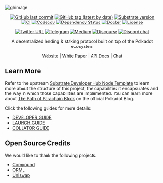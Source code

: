 ![ghimage](https://user-images.githubusercontent.com/4702705/127602037-7ba2faf1-8459-493b-b1d6-2dc062aa6249.png)

<div align="center">

[![GitHub last commit](https://img.shields.io/github/last-commit/parallel-finance/parallel)](https://github.com/parallel-finance/parallel/commits/master)
[![GitHub tag (latest by date)](https://img.shields.io/github/v/tag/parallel-finance/parallel)](https://github.com/parallel-finance/parallel/tags)
[![Substrate version](https://img.shields.io/badge/Substrate-3.0.0-brightgreen?logo=Parity%20Substrate)](https://substrate.io/)
[![CI](https://github.com/parallel-finance/parallel/workflows/CI/badge.svg)](https://github.com/parallel-finance/parallel/actions)
[![Codecov](https://codecov.io/gh/parallel-finance/parallel/branch/master/graph/badge.svg)](https://codecov.io/gh/parallel-finance/parallel)
[![Dependency Status](https://deps.rs/repo/github/parallel-finance/parallel/status.svg)](https://deps.rs/repo/github/parallel-finance/parallel)
[![Docker](https://img.shields.io/docker/pulls/parallelfinance/parallel?logo=docker)](https://hub.docker.com/r/parallelfinance/parallel)
[![License](https://img.shields.io/github/license/parallel-finance/parallel?color=green)](https://github.com/parallel-finance/parallel/blob/master/LICENSE)

[![Twitter URL](https://img.shields.io/twitter/follow/ParallelFi?style=social)](https://twitter.com/ParallelFi)
[![Telegram](https://img.shields.io/badge/Telegram-gray?logo=telegram)](https://t.me/parallelfi_community)
[![Medium](https://img.shields.io/badge/Medium-gray?logo=medium)](https://parallelfinance.medium.com)
[![Discourse](https://img.shields.io/badge/Forum-gray?logo=discourse)](https://discourse.parallel.fi)
[![Discord chat][discord-badge]][discord-url]

</div>

<div align="center">

A decentralized lending & staking protocol built on top of the Polkadot ecosystem

[discord-badge]: https://img.shields.io/discord/830972820846018600.svg?logo=discord&style=flat-square
[discord-url]: https://discord.com/invite/buKKx4dySW

[Website](https://parallel.fi) |
[White Paper](https://docs.parallel.fi/white-paper) |
[API Docs](https://api-docs.parallel.fi/rustdocs) |
[Chat](https://discord.com/invite/buKKx4dySW)

</div>

## Learn More



Refer to the upstream
[Substrate Developer Hub Node Template](https://github.com/substrate-developer-hub/substrate-node-template)
to learn more about the structure of this project, the capabilities it encapsulates and the way in
which those capabilities are implemented. You can learn more about
[The Path of Parachain Block](https://polkadot.network/the-path-of-a-parachain-block/) on the
official Polkadot Blog.

Click the following guides for more details:

- [DEVELOPER GUIDE](https://github.com/parallel-finance/parallel/blob/master/docs/DEVELOPER-GUIDE.md)
- [LAUNCH GUIDE](https://github.com/parallel-finance/parallel/blob/master/docs/LAUNCH.md)
- [COLLATOR GUIDE](https://github.com/parallel-finance/parallel/blob/master/docs/COLLATOR.md)

## Open Source Credits

We would like to thank the following projects.

- [Compound](https://compound.finance)
- [ORML](https://github.com/open-web3-stack/open-runtime-module-library)
- [Uniswap](https://uniswap.org)
